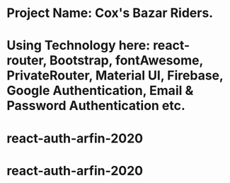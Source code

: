 # Project Name: Cox's Bazar Riders.

# Using Technology here: react-router, Bootstrap, fontAwesome, PrivateRouter, Material UI, Firebase, Google Authentication, Email & Password Authentication etc.

# react-auth-arfin-2020
# react-auth-arfin-2020
